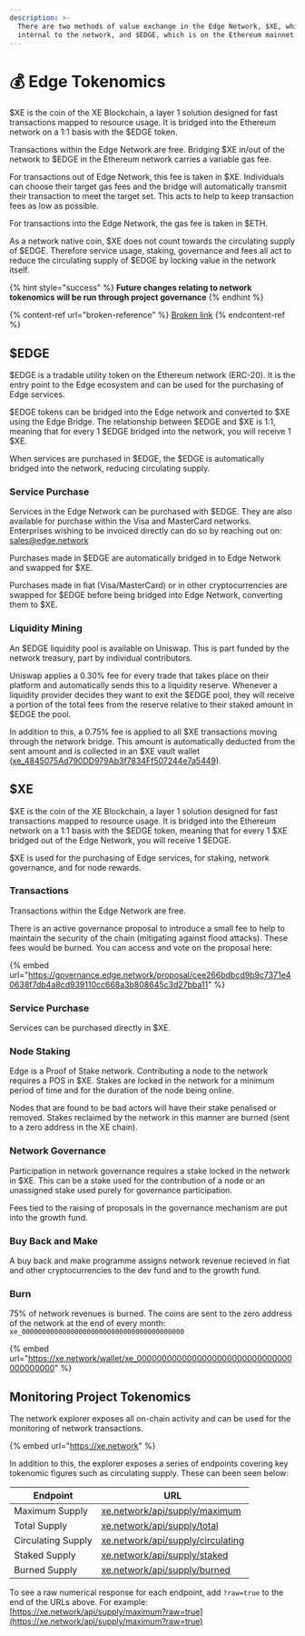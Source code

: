 ```yaml
---
description: >-
  There are two methods of value exchange in the Edge Network, $XE, which is
  internal to the network, and $EDGE, which is on the Ethereum mainnet.
---
```


# 💰 Edge Tokenomics

$XE is the coin of the XE Blockchain, a layer 1 solution designed for fast transactions mapped to resource usage. It is bridged into the Ethereum network on a 1:1 basis with the $EDGE token.

Transactions within the Edge Network are free. Bridging $XE in/out of the network to $EDGE in the Ethereum network carries a variable gas fee.

For transactions out of Edge Network, this fee is taken in $XE. Individuals can choose their target gas fees and the bridge will automatically transmit their transaction to meet the target set. This acts to help to keep transaction fees as low as possible.

For transactions into the Edge Network, the gas fee is taken in $ETH.

As a network native coin, $XE does not count towards the circulating supply of $EDGE. Therefore service usage, staking, governance and fees all act to reduce the circulating supply of $EDGE by locking value in the network itself.

{% hint style="success" %}
**Future changes relating to network tokenomics will be run through project governance**
{% endhint %}

{% content-ref url="broken-reference" %}
[Broken link](broken-reference)
{% endcontent-ref %}

## $EDGE

$EDGE is a tradable utility token on the Ethereum network (ERC-20). It is the entry point to the Edge ecosystem and can be used for the purchasing of Edge services.

$EDGE tokens can be bridged into the Edge network and converted to $XE using the Edge Bridge. The relationship between $EDGE and $XE is 1:1, meaning that for every 1 $EDGE bridged into the network, you will receive 1 $XE.

When services are purchased in $EDGE, the $EDGE is automatically bridged into the network, reducing circulating supply.

### Service Purchase

Services in the Edge Network can be purchased with $EDGE. They are also available for purchase within the Visa and MasterCard networks. Enterprises wishing to be invoiced directly can do so by reaching out on: [sales@edge.network](mailto:%20sales@edge.network)

Purchases made in $EDGE are automatically bridged in to Edge Network and swapped for $XE.

Purchases made in fiat (Visa/MasterCard) or in other cryptocurrencies are swapped for $EDGE before being bridged into Edge Network, converting them to $XE.

### Liquidity Mining

An $EDGE liquidity pool is available on Uniswap. This is part funded by the network treasury, part by individual contributors.

Uniswap applies a 0.30% fee for every trade that takes place on their platform and automatically sends this to a liquidity reserve. Whenever a liquidity provider decides they want to exit the $EDGE pool, they will receive a portion of the total fees from the reserve relative to their staked amount in $EDGE the pool.

In addition to this, a 0.75% fee is applied to all $XE transactions moving through the network bridge. This amount is automatically deducted from the sent amount and is collected in an $XE vault wallet ([xe\_4845075Ad790DD979Ab3f7834Ff507244e7a5449](https://xe.network/wallet/xe\_4845075Ad790DD979Ab3f7834Ff507244e7a5449)).

## $XE

$XE is the coin of the XE Blockchain, a layer 1 solution designed for fast  transactions mapped to resource usage. It is bridged into the Ethereum network on a 1:1 basis with the $EDGE token, meaning that for every 1 $XE bridged out of the Edge Network, you will receive 1 $EDGE.

$XE is used for the purchasing of Edge services, for staking, network governance, and for node rewards.

### Transactions

Transactions within the Edge Network are free.

There is an active governance proposal to introduce a small fee to help to maintain the security of the chain (mitigating against flood attacks). These fees would be burned. You can access and vote on the proposal here:

{% embed url="https://governance.edge.network/proposal/cee266bdbcd9b9c7371e40638f7db4a8cd939110cc668a3b808645c3d27bba11" %}

### Service Purchase

Services can be purchased directly in $XE.

### Node Staking

Edge is a Proof of Stake network. Contributing a node to the network requires a POS in $XE. Stakes are locked in the network for a minimum period of time and for the duration of the node being online.

Nodes that are found to be bad actors will have their stake penalised or removed. Stakes reclaimed by the network in this manner are burned (sent to a zero address  in the XE chain).

### Network Governance

Participation in network governance requires a stake locked in the network in $XE. This can be a stake used for the contribution of a node or an unassigned stake used purely for governance participation.

Fees tied to the raising of proposals in the governance mechanism are put into the growth fund.

### Buy Back and Make

A buy back and make programme assigns network revenue recieved in fiat and other cryptocurrencies to the dev fund and to the growth fund.

### Burn

75% of network revenues is burned. The coins are sent to the zero address of the network at the end of every month: `xe_0000000000000000000000000000000000000000`

{% embed url="https://xe.network/wallet/xe_0000000000000000000000000000000000000000" %}

## Monitoring Project Tokenomics

The network explorer exposes all on-chain activity and can be used for the monitoring of network transactions.

{% embed url="https://xe.network" %}

In addition to this, the explorer exposes a series of endpoints covering key tokenomic figures such as circulating supply. These can been seen below:

| Endpoint           | URL                                                                            |
| ------------------ | ------------------------------------------------------------------------------ |
| Maximum Supply     | [xe.network/api/supply/maximum](https://xe.network/api/supply/maximum)         |
| Total Supply       | [xe.network/api/supply/total](https://xe.network/api/supply/total)             |
| Circulating Supply | [xe.network/api/supply/circulating](https://xe.network/api/supply/circulating) |
| Staked Supply      | [xe.network/api/supply/staked](https://xe.network/api/supply/staked)           |
| Burned Supply      | [xe.network/api/supply/burned](https://xe.network/api/supply/burned)           |

To see a raw numerical response for each endpoint, add `?raw=true` to the end of the URLs above. For example: [https://xe.network/api/supply/maximum?raw=true](https://xe.network/api/supply/maximum?raw=true)
